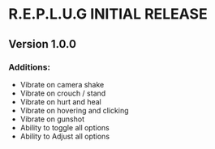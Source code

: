 # R.E.P.L.U.G INITIAL RELEASE
## Version 1.0.0
### Additions:
- Vibrate on camera shake
- Vibrate on crouch / stand
- Vibrate on hurt and heal
- Vibrate on hovering and clicking 
- Vibrate on gunshot
- Ability to toggle all options
- Ability to Adjust all options
